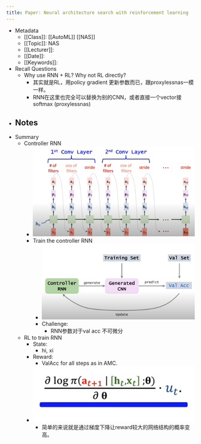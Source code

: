 ```yaml
---
title: Paper: Neural architecture search with reinforcement learning
---
```

- Metadata
	 - [[Class]]: [[AutoML]] [[NAS]]
	 - [[Topic]]: NAS
	 - [[Lecturer]]:
	 - [[Date]]:
	 - [[Keywords]]:
- Recall Questions
	 - Why use RNN + RL? Why not RL directly?
		 - 其实就是RL，用policy gradient 更新参数而已，跟proxylessnas一模一样。
		 - RNN在这里也完全可以替换为别的CNN，或者直接一个vector接softmax (proxylessnas)
- Notes
	 -
- Summary
	 - Controller RNN
		 - ![](../assets/XDeh3mowkj.png)
		 - Train the controller RNN
			 - ![](../assets/W6wQZZLw7U.png)
			 - Challenge:
				 - RNN参数对于val acc 不可微分
	 - RL to train RNN
		 - State:
			 - hi, xi
		 - Reward:
			 - ValAcc for all steps as in AMC.
		 - ![](../assets/YzzyhE3fAy.png)
			 - 简单的来说就是通过梯度下降让reward较大的网络结构的概率变高。